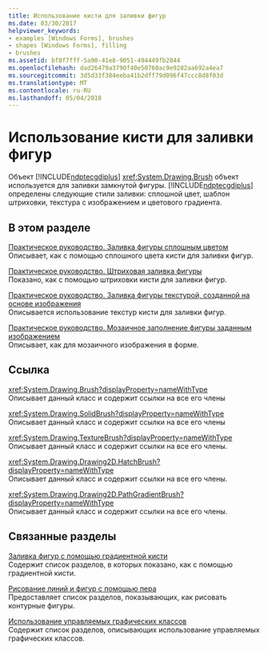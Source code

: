 ```yaml
---
title: Использование кисти для заливки фигур
ms.date: 03/30/2017
helpviewer_keywords:
- examples [Windows Forms], brushes
- shapes [Windows Forms], filling
- brushes
ms.assetid: bf8f7fff-5a90-41e8-9051-494449fb2844
ms.openlocfilehash: dad26479a3790f40e50760ac9e9282aa692a4ea7
ms.sourcegitcommit: 3d5d33f384eeba41b2dff79d096f47ccc8d8f03d
ms.translationtype: MT
ms.contentlocale: ru-RU
ms.lasthandoff: 05/04/2018
---
```

# <a name="using-a-brush-to-fill-shapes"></a>Использование кисти для заливки фигур
Объект [!INCLUDE[ndptecgdiplus](../../../../includes/ndptecgdiplus-md.md)] <xref:System.Drawing.Brush> объект используется для заливки замкнутой фигуры. [!INCLUDE[ndptecgdiplus](../../../../includes/ndptecgdiplus-md.md)] определены следующие стили заливки: сплошной цвет, шаблон штриховки, текстура с изображением и цветового градиента.  
  
## <a name="in-this-section"></a>В этом разделе  
 [Практическое руководство. Заливка фигуры сплошным цветом](../../../../docs/framework/winforms/advanced/how-to-fill-a-shape-with-a-solid-color.md)  
 Описывает, как с помощью сплошного цвета кисти для заливки фигур.  
  
 [Практическое руководство. Штриховая заливка фигуры](../../../../docs/framework/winforms/advanced/how-to-fill-a-shape-with-a-hatch-pattern.md)  
 Показано, как с помощью штриховки кисти для заливки фигур.  
  
 [Практическое руководство. Заливка фигуры текстурой, созданной на основе изображения](../../../../docs/framework/winforms/advanced/how-to-fill-a-shape-with-an-image-texture.md)  
 Описывается использование текстур кисти для заливки фигур.  
  
 [Практическое руководство. Мозаичное заполнение фигуры заданным изображением](../../../../docs/framework/winforms/advanced/how-to-tile-a-shape-with-an-image.md)  
 Описывает, как для мозаичного изображения в форме.  
  
## <a name="reference"></a>Ссылка  
 <xref:System.Drawing.Brush?displayProperty=nameWithType>  
 Описывает данный класс и содержит ссылки на все его члены  
  
 <xref:System.Drawing.SolidBrush?displayProperty=nameWithType>  
 Описывает данный класс и содержит ссылки на все его члены  
  
 <xref:System.Drawing.TextureBrush?displayProperty=nameWithType>  
 Описывает данный класс и содержит ссылки на все его члены.  
  
 <xref:System.Drawing.Drawing2D.HatchBrush?displayProperty=nameWithType>  
 Описывает данный класс и содержит ссылки на все его члены.  
  
 <xref:System.Drawing.Drawing2D.PathGradientBrush?displayProperty=nameWithType>  
 Описывает данный класс и содержит ссылки на все его члены.  
  
## <a name="related-sections"></a>Связанные разделы  
 [Заливка фигур с помощью градиентной кисти](../../../../docs/framework/winforms/advanced/using-a-gradient-brush-to-fill-shapes.md)  
 Содержит список разделов, в которых показано, как с помощью градиентной кисти.  
  
 [Рисование линий и фигур с помощью пера](../../../../docs/framework/winforms/advanced/using-a-pen-to-draw-lines-and-shapes.md)  
 Предоставляет список разделов, показывающих, как рисовать контурные фигуры.  
  
 [Использование управляемых графических классов](../../../../docs/framework/winforms/advanced/using-managed-graphics-classes.md)  
 Содержит список разделов, описывающих использование управляемых графических классов.
